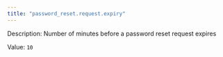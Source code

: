 ```yaml
---
title: "password_reset.request.expiry"
---
```


Description: Number of minutes before a password reset request expires

Value: `10`